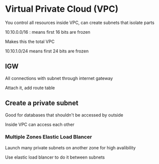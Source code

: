 # Virtual Private Cloud (VPC)

You control all resources inside VPC, can create subnets that isolate parts 

10.10.0.0/16 : means first 16 bits are frozen 

Makes this the total VPC



10.10.1.0/24 means first 24 bits are frozen

## IGW

All connections with subnet through internet gateway 

Attach it, add route table

## Create a private subnet

Good for databases that shouldn't be accessed by outside

Inside VPC can access each other 

### Multiple Zones Elastic Load Blancer

Launch many private subnets on another zone for high avalibility 

Use elastic load blancer to do it between subnets



